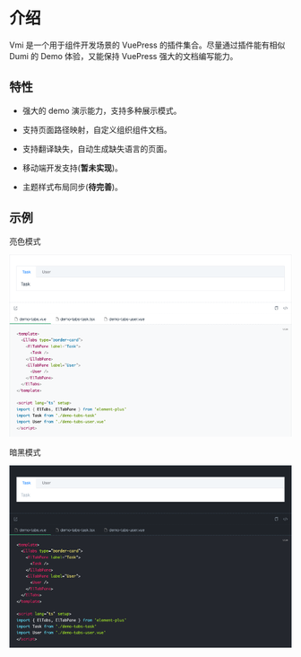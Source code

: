 # 介绍

Vmi 是一个用于组件开发场景的 VuePress 的插件集合。尽量通过插件能有相似 Dumi 的 Demo 体验，又能保持 VuePress 强大的文档编写能力。

## 特性

- 强大的 demo 演示能力，支持多种展示模式。

- 支持页面路径映射，自定义组织组件文档。

- 支持翻译缺失，自动生成缺失语言的页面。

- 移动端开发支持(**暂未实现**)。

- 主题样式布局同步(**待完善**)。

## 示例

亮色模式

![light](/demos/light.png)

暗黑模式

![dark](/demos/dark.png)
